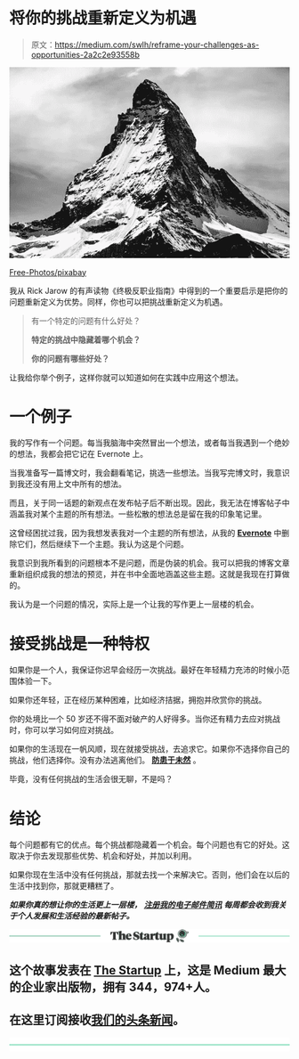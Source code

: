 # 将你的挑战重新定义为机遇

> 原文：<https://medium.com/swlh/reframe-your-challenges-as-opportunities-2a2c2e93558b>

![](img/e60cb051c974eb247088c83595b4a025.png)

[Free-Photos/pixabay](https://pixabay.com/en/matterhorn-switzerland-mountain-918442/)

我从 Rick Jarow 的有声读物《终极反职业指南》中得到的一个重要启示是把你的问题重新定义为优势。同样，你也可以把挑战重新定义为机遇。

> 有一个特定的问题有什么好处？
> 
> **特定的挑战中隐藏着哪个机会？**
> 
> **你的问题有哪些好处？**

让我给你举个例子，这样你就可以知道如何在实践中应用这个想法。

# 一个例子

我的写作有一个问题。每当我脑海中突然冒出一个想法，或者每当我遇到一个绝妙的想法，我都会把它记在 Evernote 上。

当我准备写一篇博文时，我会翻看笔记，挑选一些想法。当我写完博文时，我意识到我还没有用上文中所有的想法。

而且，关于同一话题的新观点在发布帖子后不断出现。因此，我无法在博客帖子中涵盖我对某个主题的所有想法。一些松散的想法总是留在我的印象笔记里。

这曾经困扰过我，因为我想发表我对一个主题的所有想法，从我的 [**Evernote**](https://ideavisionaction.com/productivity/the-app-that-i-use-the-most/) 中删除它们，然后继续下一个主题。我认为这是个问题。

我意识到我所看到的问题根本不是问题，而是伪装的机会。我可以把我的博客文章重新组织成我的想法的预览，并在书中全面地涵盖这些主题。这就是我现在打算做的。

我认为是一个问题的情况，实际上是一个让我的写作更上一层楼的机会。

# 接受挑战是一种特权

如果你是一个人，我保证你迟早会经历一次挑战。最好在年轻精力充沛的时候小范围体验一下。

如果你还年轻，正在经历某种困难，比如经济拮据，拥抱并欣赏你的挑战。

你的处境比一个 50 岁还不得不面对破产的人好得多。当你还有精力去应对挑战时，你可以学习如何应对挑战。

如果你的生活现在一帆风顺，现在就接受挑战，去追求它。如果你不选择你自己的挑战，他们选择你。没有办法逃离他们。 [**防患于未然**](https://ideavisionaction.com/personal-development/deal-with-your-challenges-before-they-arise/) 。

毕竟，没有任何挑战的生活会很无聊，不是吗？

# 结论

每个问题都有它的优点。每个挑战都隐藏着一个机会。每个问题也有它的好处。这取决于你去发现那些优势、机会和好处，并加以利用。

如果你现在生活中没有任何挑战，那就去找一个来解决它。否则，他们会在以后的生活中找到你，那就更糟糕了。

***如果你真的想让你的生活更上一层楼，*** [***注册我的电子邮件简讯***](https://ideavisionaction.com/email-newsletter/) ***每周都会收到我关于个人发展和生活经验的最新帖子。***

[![](img/308a8d84fb9b2fab43d66c117fcc4bb4.png)](https://medium.com/swlh)

## 这个故事发表在 [The Startup](https://medium.com/swlh) 上，这是 Medium 最大的企业家出版物，拥有 344，974+人。

## 在这里订阅接收[我们的头条新闻](http://growthsupply.com/the-startup-newsletter/)。

[![](img/b0164736ea17a63403e660de5dedf91a.png)](https://medium.com/swlh)
